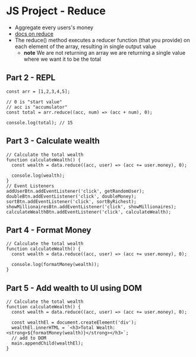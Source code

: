 # JS Project - Reduce
* Aggregate every users's money
* [docs on reduce](https://developer.mozilla.org/en-US/docs/Web/JavaScript/Reference/Global_Objects/Array/reduce)
* The reduce() method executes a reducer function (that you provide) on each element of the array, resulting in single output value
    - **note** We are not returning an array we are returning a single value where we want it to be the total

## Part 2 - REPL
```
const arr = [1,2,3,4,5];

// 0 is "start value"
// acc is "accumulator"
const total = arr.reduce((acc, num) => (acc + num), 0);

console.log(total); // 15
```

## Part 3 - Calculate wealth
```
// Calculate the total wealth
function calculateWealth() {
  const wealth = data.reduce((acc, user) => (acc += user.money), 0);

  console.log(wealth);
}
// Event Listeners
addUserBtn.addEventListener('click', getRandomUser);
doubleBtn.addEventListener('click', doubleMoney);
sortBtn.addEventListener('click', sortByRichest);
showMillionairesBtn.addEventListener('click', showMillionaires);
calculateWealthBtn.addEventListener('click', calculateWealth);
```

## Part 4 - Format Money
```
// Calculate the total wealth
function calculateWealth() {
  const wealth = data.reduce((acc, user) => (acc += user.money), 0);

  console.log(formatMoney(wealth));
}
```

## Part 5 - Add wealth to UI using DOM
```
// Calculate the total wealth
function calculateWealth() {
  const wealth = data.reduce((acc, user) => (acc += user.money), 0);

  const wealthEl = document.createElement('div');
  wealthEl.innerHTML = `<h3>Total Wealth: <strong>${formatMoney(wealth)}</strong></h3>`;
  // add to DOM
  main.appendChild(wealthEl);
}
```
